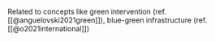 Related to concepts like green intervention (ref. [[@anguelovski2021green]]), blue-green infrastructure (ref. [[@o2021international]])